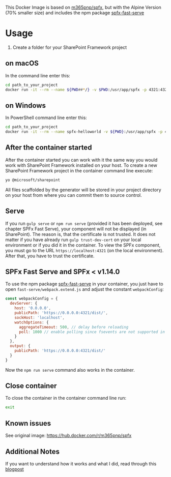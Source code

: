 This Docker Image is based on [m365pnp/spfx](https://hub.docker.com/r/m365pnp/spfx), but with the Alpine Version (70% smaller size) and includes the npm package [spfx-fast-serve](https://github.com/s-KaiNet/spfx-fast-serve)

# Usage

1. Create a folder for your SharePoint Framework project

## on macOS
In the command line enter this:

```bash
cd path_to_your_project
docker run -it --rm --name ${PWD##*/} -v $PWD:/usr/app/spfx -p 4321:4321 -p 35729:35729 seryoga/spfx
```

## on Windows
In PowerShell command line enter this:

```bash
cd path_to_your_project
docker run -it --rm --name spfx-helloworld -v ${PWD}:/usr/app/spfx -p 4321:4321 -p 35729:35729 seryoga/spfx
```

## After the container started
After the container started you can work with it the same way you would work with SharePoint Framework installed on your host. To create a new SharePoint Framework project in the container command line execute:

```bash
yo @microsoft/sharepoint
```

All files scaffolded by the generator will be stored in your project directory on your host from where you can commit them to source control.

## Serve
If you run `gulp serve` or `npm run serve` (provided it has been deployed, see chapter SPFx Fast Serve), your component will not be displayed (in SharePoint). The reason is, that the certificate is not trusted. It does not matter if you have already run `gulp trust-dev-cert` on your local environment or if you did it in the container. To view the SPFx component, you must go to the URL `https://localhost:4321` (on the local environment). After that, you have to trust the certificate.

## SPFx Fast Serve and SPFx < v1.14.0
To use the npm package [spfx-fast-serve](https://github.com/s-KaiNet/spfx-fast-serve) in your container, you just have to open `fast-serve/webpack.extend.js` and adjust the constant `webpackConfig`:


```javascript
const webpackConfig = {
  devServer: {
    host: '0.0.0.0',
    publicPath: 'https://0.0.0.0:4321/dist/',
    sockHost: 'localhost',
    watchOptions: {
      aggregateTimeout: 500, // delay before reloading
      poll: 1000 // enable polling since fsevents are not supported in docker
    }
  },
  output: {
    publicPath: 'https://0.0.0.0:4321/dist/'
  }
}
``` 

Now the `npm run serve` command also works in the container.

## Close container
To close the container in the container command line run:

```bash
exit
```

## Known issues

See original image: https://hub.docker.com/r/m365pnp/spfx

## Additional Notes
If you want to understand how it works and what I did, read through this [blogpost](https://spfx-app.dev/how-docker-containers-eliminate-spfx-environment-setup)
